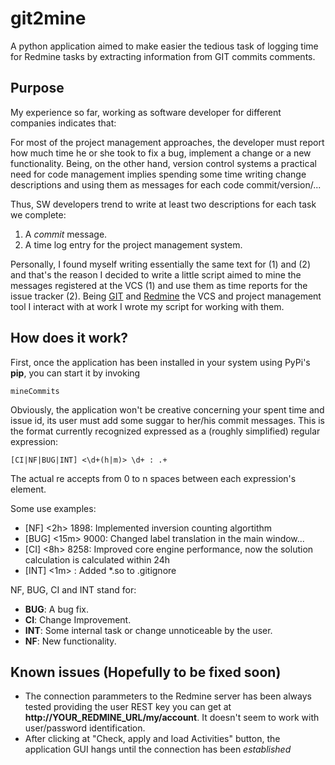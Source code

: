 # git2mine
A python application aimed to make easier the tedious task of logging time for Redmine tasks by extracting information from GIT commits comments.

## Purpose

My experience so far, working as software developer for different companies indicates that:

For most of the project management approaches, the developer must report how much time he or she took to fix a bug, implement a change or a new functionality.
Being, on the other hand, version control systems a practical need for code management implies spending some time writing change descriptions and using them as messages for each code commit/version/...

Thus, SW developers trend to write at least two descriptions for each task we complete:

  1. A *commit* message.
  2. A time log entry for the project management system.
  
Personally, I found myself writing essentially the same text for (1) and (2) and that's the reason I decided to write a little script aimed to mine the messages registered at the VCS (1) and use them as time reports for the issue tracker (2).
Being [GIT] and [Redmine] the VCS and project management tool I interact with at work I wrote my script for working with them.

## How does it work?

First, once the application has been installed in your system using PyPi's **pip**, you can start it by invoking 

    mineCommits

Obviously, the application won't be creative concerning your spent time and issue id, its user must add some suggar to her/his commit messages. This is the format currently recognized expressed as a (roughly simplified) regular expression:

    [CI|NF|BUG|INT] <\d+(h|m)> \d+ : .+

The actual re accepts from 0 to n spaces between each expression's element.

Some use examples:

- [NF] <2h> 1898: Implemented inversion counting algortithm
- [BUG]   <15m>         9000: Changed label translation in the main window...
- [CI] <8h> 8258: Improved core engine performance, now the solution calculation is calculated within 24h
- [INT] <1m> : Added *.so to .gitignore

NF, BUG, CI and INT stand for:

- **BUG**: A bug fix.
- **CI**: Change Improvement.
- **INT**: Some internal task or change unnoticeable by the user.
- **NF**: New functionality.

## Known issues (Hopefully to be  fixed soon)

- The connection parammeters to the Redmine server has been always tested providing the user REST key you can get at **http://YOUR_REDMINE_URL/my/account**. It doesn't seem to work with user/password identification.
- After clicking at "Check, apply and load Activities" button, the application GUI hangs until the connection has been *established*


[GIT]:http://git-scm.com/
[Redmine]:http://www.redmine.org/



